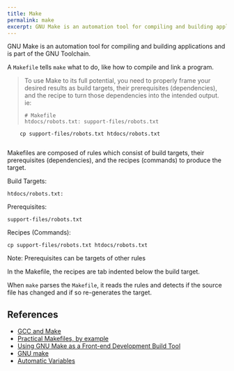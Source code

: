 ```yaml
---
title: Make
permalink: make
excerpt: GNU Make is an automation tool for compiling and building applications and is part of the GNU Toolchain.
---
```


GNU Make is an automation tool for compiling and building applications and is part of the GNU Toolchain.

A `Makefile` tells `make` what to do, like how to compile and link a program.

> To use Make to its full potential, you need to properly frame your desired results as build targets, their prerequisites (dependencies), and the recipe to turn those dependencies into the intended output. ie:
> 
> ```make
> # Makefile
> htdocs/robots.txt: support-files/robots.txt
        cp support-files/robots.txt htdocs/robots.txt
> ```

Makefiles are composed of rules which consist of build targets, their prerequisites (dependencies), and the recipes (commands) to produce the target.

Build Targets:

```
htdocs/robots.txt: 
```

Prerequisites:

```
support-files/robots.txt
```

Recipes (Commands):

```
cp support-files/robots.txt htdocs/robots.txt
```

Note: Prerequisites can be targets of other rules

In the Makefile, the recipes are tab indented below the build target.

When `make` parses the `Makefile`, it reads the rules and detects if the source file has changed and if so re-generates the target.




## References

- [GCC and Make](https://www3.ntu.edu.sg/home/ehchua/programming/cpp/gcc_make.html)
- [Practical Makefiles, by example](http://nuclear.mutantstargoat.com/articles/make/)
- [Using GNU Make as a Front-end Development Build Tool](https://www.sitepoint.com/using-gnu-make-front-end-development-build-tool/)
- [GNU make](https://www.gnu.org/software/make/manual/make.html#Automatic-Variables)
- [Automatic Variables](https://www.gnu.org/software/make/manual/make.html#Automatic-Variables)
